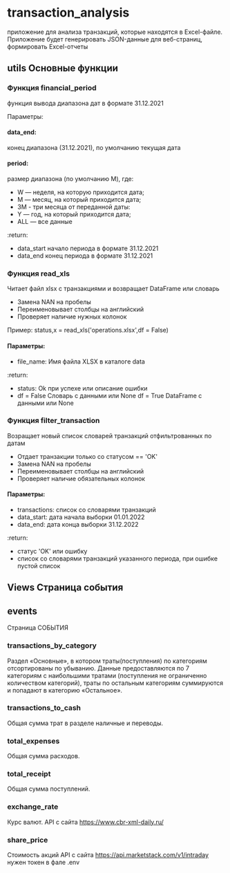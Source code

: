 # transaction_analysis
приложение для анализа транзакций, которые находятся в Excel-файле. 
Приложение будет генерировать JSON-данные для веб-страниц, формировать Excel-отчеты


## utils Основные функции
### Функция financial_period
функция вывода  диапазона дат в формате 31.12.2021

Параметры:

#### data_end: 
конец диапазона (31.12.2021),   по умолчанию текущая дата
#### period: 
размер  диапазона  (по умолчанию M), где:

- W — неделя, на которую приходится дата;
- M — месяц, на который приходится дата;
- 3M - три месяца от переданной даты:
- Y — год, на который приходится дата;
- ALL — все данные

:return:

- data_start начало периода в формате 31.12.2021
- data_end конец периода в формате 31.12.2021



### Функция read_xls
Читает файл xlsx c транзакциями и возвращает DataFrame или словарь

- Замена NAN на пробелы
- Переименовывает столбцы на английский
- Проверяет наличие нужных колонок


Пример:     status,x = read_xls('operations.xlsx',df = False)

#### Параметры:

- file_name: Имя файла XLSX в каталоге data

:return: 

- status: Ok при успехе или описание ошибки
- df = False Словарь с данными или None
  df = True  DataFrame с данными или None



### Функция filter_transaction

Возращает новый список словарей транзакций отфильтрованных по датам
- Отдает транзакции только со статусом == 'OK'
- Замена NAN на пробелы
- Переименовывает столбцы на английский
- Проверяет наличие обязательных колонок

#### Параметры:
- transactions:  список со словарями транзакций
- data_start:   дата начала выборки 01.01.2022
- data_end:    дата конца выборки  31.12.2022


:return: 
- статус 'OK' или ошибку
- список со словарями транзакций указанного периода, при ошибке пустой список



## Views Страница события

## events 
Страница СОБЫТИЯ
### transactions_by_category
 Раздел «Основные», в котором траты(поступления) по категориям отсортированы по убыванию.
    Данные предоставляются по 7 категориям с наибольшими тратами
    (поступления  не ограниченно количеством категорий),
    траты по остальным категориям суммируются и попадают в категорию «Остальное».
### transactions_to_cash
Общая сумма трат в  разделе  наличные и переводы.
### total_expenses
Общая сумма расходов.
### total_receipt
Общая сумма поступлений.
### exchange_rate
Курс валют.
API с сайта https://www.cbr-xml-daily.ru/
### share_price
Стоимость акций
API с сайта https://api.marketstack.com/v1/intraday 
нужен токен в фале .env